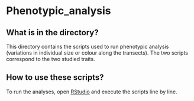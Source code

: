 # Phenotypic_analysis


## What is in the directory?

This directory contains the scripts used to run phenotypic analysis (variations in individual size or colour along the transects). The two scripts correspond to the two studied traits.

## How to use these scripts?

To run the analyses, open [RStudio](https://www.posit.co) and execute the scripts line by line.
